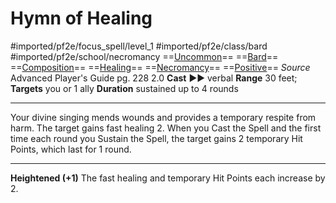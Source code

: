 # Hymn of Healing
#imported/pf2e/focus_spell/level_1 #imported/pf2e/class/bard #imported/pf2e/school/necromancy 
==[Uncommon](uncommon.md)== ==[Bard](rules/traits/bard.md)== ==[Composition](composition.md)== ==[Healing](healing.md)== ==[Necromancy](necromancy.md)== ==[Positive](positive.md)==
*Source* Advanced Player's Guide pg. 228 2.0
**Cast** ►► verbal
**Range** 30 feet; **Targets** you or 1 ally
**Duration** sustained up to 4 rounds

---
Your divine singing mends wounds and provides a temporary respite from harm. The target gains fast healing 2. When you Cast the Spell and the first time each round you Sustain the Spell, the target gains 2 temporary Hit Points, which last for 1 round.

<hr>

**Heightened (+1)** The fast healing and temporary Hit Points each increase by 2.